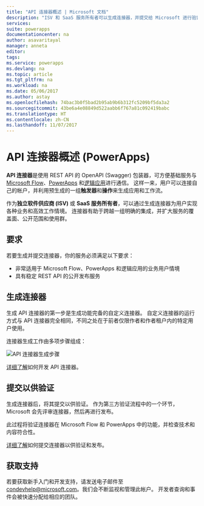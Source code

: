 ```yaml
---
title: "API 连接器概述 | Microsoft 文档"
description: "ISV 和 SaaS 服务所有者可以生成连接器，并提交给 Microsoft 进行验证。"
services: 
suite: powerapps
documentationcenter: na
author: asavaritayal
manager: anneta
editor: 
tags: 
ms.service: powerapps
ms.devlang: na
ms.topic: article
ms.tgt_pltfrm: na
ms.workload: na
ms.date: 05/06/2017
ms.author: astay
ms.openlocfilehash: 74bac3b0f5bad2b95ab9b6b312fc5209bf5da3a2
ms.sourcegitcommit: 43be6a4e08849d522aabb6f767a81c092419babc
ms.translationtype: HT
ms.contentlocale: zh-CN
ms.lasthandoff: 11/07/2017
---
```

# <a name="api-connector-overview-powerapps"></a>API 连接器概述 (PowerApps)
**API 连接器**是使用 REST API 的 OpenAPI (Swagger) 包装器，可方便基础服务与 [Microsoft Flow](https://flow.microsoft.com)、[PowerApps](https://powerapps.microsoft.com) 和[逻辑应用](https://docs.microsoft.com/azure/logic-apps/)进行通信。 这样一来，用户可以连接自己的帐户，并利用预生成的一组**触发器**和**操作**来生成应用和工作流。

作为**独立软件供应商 (ISV)** 或 **SaaS 服务所有者**，可以通过生成连接器为用户实现各种业务和高效工作情境。 连接器有助于跨越一组明确的集成，并扩大服务的覆盖面、公开范围和使用群。

## <a name="requirements"></a>要求
若要生成并提交连接器，你的服务必须满足以下要求：

* 非常适用于 Microsoft Flow、PowerApps 和逻辑应用的业务用户情境
* 具有稳定 REST API 的公开发布服务

## <a name="build-your-connector"></a>生成连接器
生成 API 连接器的第一步是生成功能完备的自定义连接器。 自定义连接器的运行方式与 API 连接器完全相同，不同之处在于前者仅限作者和作者租户内的特定用户使用。

连接器生成工作由多项步骤组成：

![API 连接器生成步骤](./media/api-connectors-overview/authoring-steps.png)

[详细了解](api-connector-dev.md)如何开发 API 连接器。

## <a name="submit-for-certification"></a>提交以供验证
生成连接器后，将其提交以供验证。 作为第三方验证流程中的一个环节，Microsoft 会先评审连接器，然后再进行发布。

此过程将验证连接器在 Microsoft Flow 和 PowerApps 中的功能，并检查技术和内容符合性。

[详细了解](api-connector-submission.md)如何提交连接器以供验证和发布。

## <a name="get-support"></a>获取支持
若要获取新手入门和开发支持，请发送电子邮件至 [condevhelp@microsoft.com](mailto:condevhelp@microsoft.com)。我们会不断监视和管理此帐户。 开发者查询和事件会被快速分配给相应的团队。

